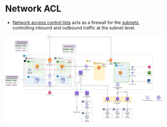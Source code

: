# Network ACL
- [Network access control lists](https://docs.aws.amazon.com/vpc/latest/userguide/vpc-network-acls.html) acts as a firewall for the [subnets](../../../16_NetworkingAndContentDelivery/3_NetworkFoundationsVPC/Subnets.md), controlling inbound and outbound traffic at the subnet level.

![img.png](../../../16_NetworkingAndContentDelivery/3_NetworkFoundationsVPC/assets/AWS_VPC.png)